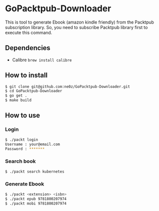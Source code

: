 # GoPacktpub-Downloader
This is tool to generate Ebook (amazon kindle friendly) from the Packtpub subscription library. So, you need to subscribe Packtpub library first to execute this command.

## Dependencies
* Calibre `brew install calibre`

## How to install
```bash
$ git clone git@github.com:ne0z/GoPacktpub-Downloader.git
$ cd GoPacktpub-Downloader
$ go get .
$ make build
```

## How to use
### Login
```bash
$ ./packt login
Username : your@email.com
Password : *******
```

### Search book
```bash
$ ./packt search kubernetes
```

### Generate Ebook
```bash
$ ./packt <extension> <isbn>
$ ./packt epub 9781800207974
$ ./packt mobi 9781800207974